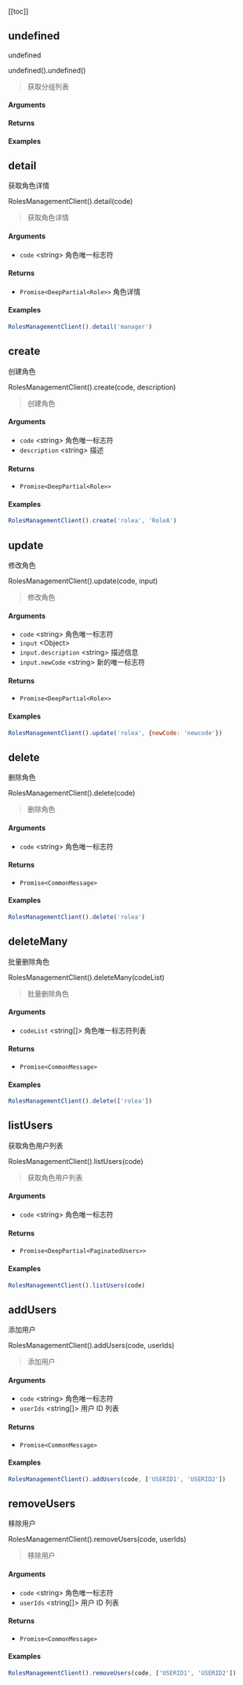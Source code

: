 [[toc]]


## undefined

undefined

undefined().undefined()

> 获取分组列表


#### Arguments



#### Returns



#### Examples


      

## detail

获取角色详情

RolesManagementClient().detail(code)

> 获取角色详情


#### Arguments

- `code` \<string\> 角色唯一标志符 

#### Returns

-  `Promise<DeepPartial<Role>>` 角色详情

#### Examples

```javascript
RolesManagementClient().detail('manager')
```
      

## create

创建角色

RolesManagementClient().create(code, description)

> 创建角色


#### Arguments

- `code` \<string\> 角色唯一标志符 
- `description` \<string\> 描述 

#### Returns

-  `Promise<DeepPartial<Role>>` 

#### Examples

```javascript
RolesManagementClient().create('rolea', 'RoleA')
```
      

## update

修改角色

RolesManagementClient().update(code, input)

> 修改角色


#### Arguments

- `code` \<string\> 角色唯一标志符 
- `input` \<Object\>  
- `input.description` \<string\> 描述信息 
- `input.newCode` \<string\> 新的唯一标志符 

#### Returns

-  `Promise<DeepPartial<Role>>` 

#### Examples

```javascript
RolesManagementClient().update('rolea', {newCode: 'newcode'})
```
      

## delete

删除角色

RolesManagementClient().delete(code)

> 删除角色


#### Arguments

- `code` \<string\> 角色唯一标志符 

#### Returns

-  `Promise<CommonMessage>` 

#### Examples

```javascript
RolesManagementClient().delete('rolea')
```
      

## deleteMany

批量删除角色

RolesManagementClient().deleteMany(codeList)

> 批量删除角色


#### Arguments

- `codeList` \<string[]\> 角色唯一标志符列表 

#### Returns

-  `Promise<CommonMessage>` 

#### Examples

```javascript
RolesManagementClient().delete(['rolea'])
```
      

## listUsers

获取角色用户列表

RolesManagementClient().listUsers(code)

> 获取角色用户列表


#### Arguments

- `code` \<string\> 角色唯一标志符 

#### Returns

-  `Promise<DeepPartial<PaginatedUsers>>` 

#### Examples

```javascript
RolesManagementClient().listUsers(code)
```
      

## addUsers

添加用户

RolesManagementClient().addUsers(code, userIds)

> 添加用户


#### Arguments

- `code` \<string\> 角色唯一标志符 
- `userIds` \<string[]\> 用户 ID 列表 

#### Returns

-  `Promise<CommonMessage>` 

#### Examples

```javascript
RolesManagementClient().addUsers(code, ['USERID1', 'USERID2'])
```
      

## removeUsers

移除用户

RolesManagementClient().removeUsers(code, userIds)

> 移除用户


#### Arguments

- `code` \<string\> 角色唯一标志符 
- `userIds` \<string[]\> 用户 ID 列表 

#### Returns

-  `Promise<CommonMessage>` 

#### Examples

```javascript
RolesManagementClient().removeUsers(code, ['USERID1', 'USERID2'])
```
      